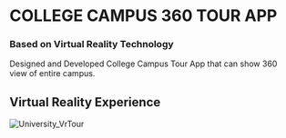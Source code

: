 # COLLEGE CAMPUS 360 TOUR APP
### Based on Virtual Reality Technology

 Designed and Developed College Campus Tour App that can show 360 view of entire campus.
 ## Virtual Reality Experience
 
 ![University_VrTour](https://user-images.githubusercontent.com/29621738/57757201-90903f80-7712-11e9-9dbf-6b7d53c8ad26.gif)


